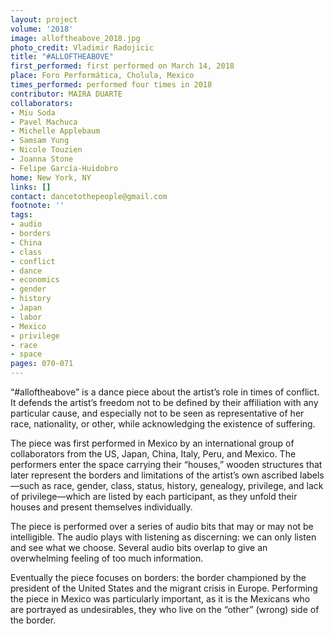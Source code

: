 ```yaml
---
layout: project
volume: '2018'
image: alloftheabove_2018.jpg
photo_credit: Vladimir Radojicic
title: "#ALLOFTHEABOVE"
first_performed: first performed on March 14, 2018
place: Foro Performática, Cholula, Mexico
times_performed: performed four times in 2018
contributor: MAIRA DUARTE
collaborators:
- Miu Soda
- Pavel Machuca
- Michelle Applebaum
- Samsam Yung
- Nicole Touzien
- Joanna Stone
- Felipe García-Huidobro
home: New York, NY
links: []
contact: dancetothepeople@gmail.com
footnote: ''
tags:
- audio
- borders
- China
- class
- conflict
- dance
- economics
- gender
- history
- Japan
- labor
- Mexico
- privilege
- race
- space
pages: 070-071
---
```




“#alloftheabove” is a dance piece about the artist’s role in times of conflict. It defends the artist’s freedom not to be defined by their affiliation with any particular cause, and especially not to be seen as representative of her race, nationality, or other, while acknowledging the existence of suffering.

The piece was first performed in Mexico by an international group of collaborators from the US, Japan, China, Italy, Peru, and Mexico. The performers enter the space carrying their “houses,” wooden structures that later represent the borders and limitations of the artist’s own ascribed labels—such as race, gender, class, status, history, genealogy, privilege, and lack of privilege—which are listed by each participant, as they unfold their houses and present themselves individually.

The piece is performed over a series of audio bits that may or may not be intelligible. The audio plays with listening as discerning: we can only listen and see what we choose. Several audio bits overlap to give an overwhelming feeling of too much information.

Eventually the piece focuses on borders: the border championed by the president of the United States and the migrant crisis in Europe. Performing the piece in Mexico was particularly important, as it is the Mexicans who are portrayed as undesirables, they who live on the “other” (wrong) side of the border.
